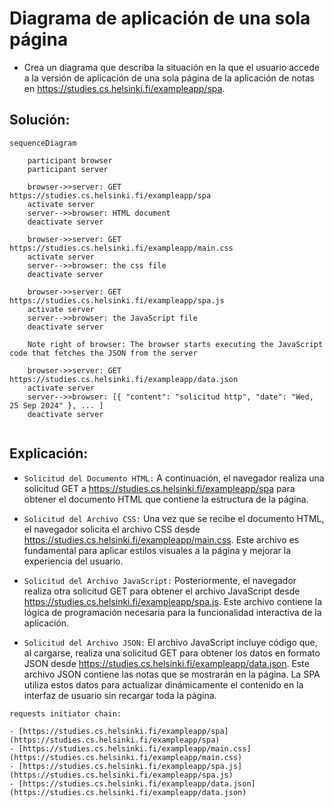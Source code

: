 # Diagrama de aplicación de una sola página

- Crea un diagrama que describa la situación en la que el usuario accede a la versión de aplicación de una sola página de la aplicación de notas en https://studies.cs.helsinki.fi/exampleapp/spa.

## Solución:

```mermaid
sequenceDiagram

    participant browser
    participant server

    browser->>server: GET https://studies.cs.helsinki.fi/exampleapp/spa
    activate server
    server-->>browser: HTML document
    deactivate server

    browser->>server: GET https://studies.cs.helsinki.fi/exampleapp/main.css
    activate server
    server-->>browser: the css file
    deactivate server

    browser->>server: GET https://studies.cs.helsinki.fi/exampleapp/spa.js
    activate server
    server-->>browser: the JavaScript file
    deactivate server

    Note right of browser: The browser starts executing the JavaScript code that fetches the JSON from the server

    browser->>server: GET https://studies.cs.helsinki.fi/exampleapp/data.json
    activate server
    server-->>browser: [{ "content": "solicitud http", "date": "Wed, 25 Sep 2024" }, ... ]
    deactivate server


```

## Explicación:

- `Solicitud del Documento HTML:`
  A continuación, el navegador realiza una solicitud GET a https://studies.cs.helsinki.fi/exampleapp/spa para obtener el documento HTML que contiene la estructura de la página.

- `Solicitud del Archivo CSS:`
  Una vez que se recibe el documento HTML, el navegador solicita el archivo CSS desde https://studies.cs.helsinki.fi/exampleapp/main.css. Este archivo es fundamental para aplicar estilos visuales a la página y mejorar la experiencia del usuario.

- `Solicitud del Archivo JavaScript:`
  Posteriormente, el navegador realiza otra solicitud GET para obtener el archivo JavaScript desde https://studies.cs.helsinki.fi/exampleapp/spa.js. Este archivo contiene la lógica de programación necesaria para la funcionalidad interactiva de la aplicación.

- `Solicitud del Archivo JSON:`
  El archivo JavaScript incluye código que, al cargarse, realiza una solicitud GET para obtener los datos en formato JSON desde https://studies.cs.helsinki.fi/exampleapp/data.json. Este archivo JSON contiene las notas que se mostrarán en la página. La SPA utiliza estos datos para actualizar dinámicamente el contenido en la interfaz de usuario sin recargar toda la página.

```
requests initiator chain:

- [https://studies.cs.helsinki.fi/exampleapp/spa](https://studies.cs.helsinki.fi/exampleapp/spa)
- [https://studies.cs.helsinki.fi/exampleapp/main.css](https://studies.cs.helsinki.fi/exampleapp/main.css)
- [https://studies.cs.helsinki.fi/exampleapp/spa.js](https://studies.cs.helsinki.fi/exampleapp/spa.js)
- [https://studies.cs.helsinki.fi/exampleapp/data.json](https://studies.cs.helsinki.fi/exampleapp/data.json)
```
